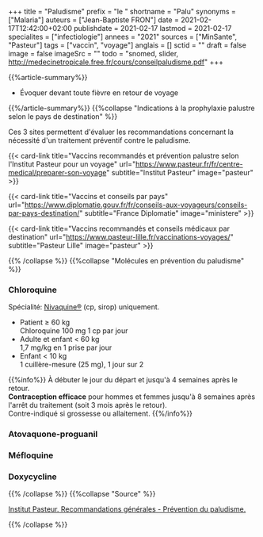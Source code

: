 +++
title = "Paludisme"
prefix = "le "
shortname = "Palu"
synonyms = ["Malaria"]
auteurs = ["Jean-Baptiste FRON"]
date = 2021-02-17T12:42:00+02:00
publishdate = 2021-02-17
lastmod = 2021-02-17
specialites = ["infectiologie"]
annees = "2021"
sources = ["MinSante", "Pasteur"]
tags = ["vaccin", "voyage"]
anglais = []
sctid = ""
draft = false
image = false
imageSrc = ""
todo = "snomed, slider, http://medecinetropicale.free.fr/cours/conseilpaludisme.pdf"
+++

{{%article-summary%}}

- Évoquer devant toute fièvre en retour de voyage

{{%/article-summary%}}
{{%collapse "Indications à la prophylaxie palustre selon le pays de destination" %}}

Ces 3 sites permettent d'évaluer les recommandations concernant la nécessité d'un traitement préventif contre le paludisme.

<div class="d-flex flex-wrap">

{{< card-link title="Vaccins recommandés et prévention palustre selon l'Institut Pasteur pour un voyage" url="https://www.pasteur.fr/fr/centre-medical/preparer-son-voyage" subtitle="Institut Pasteur" image="pasteur" >}}

{{< card-link title="Vaccins et conseils par pays" url="https://www.diplomatie.gouv.fr/fr/conseils-aux-voyageurs/conseils-par-pays-destination/" subtitle="France Diplomatie" image="ministere" >}}

{{< card-link title="Vaccins recommandés et conseils médicaux par destination" url="https://www.pasteur-lille.fr/vaccinations-voyages/" subtitle="Pasteur Lille" image="pasteur" >}}

</div>

{{% /collapse %}}
{{%collapse "Molécules en prévention du paludisme" %}}

### Chloroquine

Spécialité: [Nivaquine®](http://base-donnees-publique.medicaments.gouv.fr/affichageDoc.php?specid=65130778&typedoc=R) (cp, sirop) uniquement.

- Patient ≥ 60 kg  
Chloroquine 100 mg 1 cp par jour
- Adulte et enfant < 60 kg  
1,7 mg/kg en 1 prise par jour
- Enfant < 10 kg  
1 cuillère-mesure (25 mg), 1 jour sur 2

{{%info%}}
À débuter le jour du départ et jusqu'à 4 semaines après le retour.  
**Contraception efficace** pour hommes et femmes jusqu'à 8 semaines après l'arrêt du traitement (soit 3 mois après le retour).  
Contre-indiqué si grossesse ou allaitement.
{{%/info%}}

### Atovaquone-proguanil

### Méfloquine

### Doxycycline

{{% /collapse %}}
{{%collapse "Source" %}}

[Institut Pasteur. Recommandations générales - Prévention du paludisme.](https://www.pasteur.fr/fr/centre-medical/vaccination/recommandations-generales#prvention-du-paludisme)

{{% /collapse %}}
